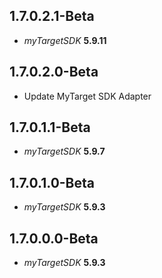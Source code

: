 ## 1.7.0.2.1-Beta

- *myTargetSDK* **5.9.11**

## 1.7.0.2.0-Beta

- Update MyTarget SDK Adapter

## 1.7.0.1.1-Beta

- *myTargetSDK* **5.9.7**

## 1.7.0.1.0-Beta

- *myTargetSDK* **5.9.3**

## 1.7.0.0.0-Beta

- *myTargetSDK* **5.9.3**
